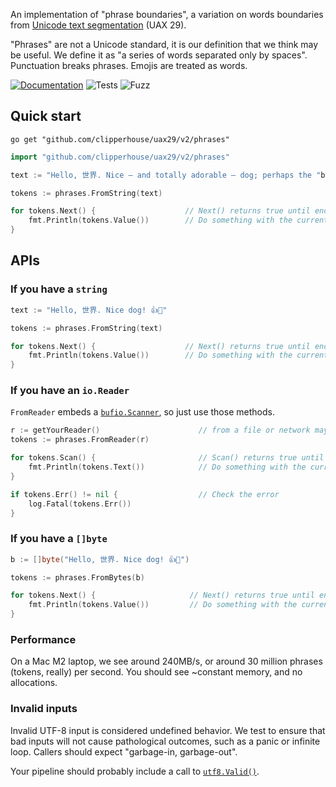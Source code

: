 An implementation of "phrase boundaries", a variation on words boundaries from [Unicode text segmentation](https://unicode.org/reports/tr29/#Word_Boundaries) (UAX 29).

"Phrases" are not a Unicode standard, it is our definition that we think may be useful. We define it as "a series of words separated only by spaces". Punctuation breaks phrases. Emojis are treated as words.

[![Documentation](https://pkg.go.dev/badge/github.com/clipperhouse/uax29/v2/phrases.svg)](https://pkg.go.dev/github.com/clipperhouse/uax29/v2/phrases)
![Tests](https://github.com/clipperhouse/uax29/actions/workflows/gotest.yml/badge.svg)
![Fuzz](https://github.com/clipperhouse/uax29/actions/workflows/gofuzz.yml/badge.svg)

## Quick start

```
go get "github.com/clipperhouse/uax29/v2/phrases"
```

```go
import "github.com/clipperhouse/uax29/v2/phrases"

text := "Hello, 世界. Nice — and totally adorable — dog; perhaps the "best one"! 🏆 🐶"

tokens := phrases.FromString(text)

for tokens.Next() {                    // Next() returns true until end of data
	fmt.Println(tokens.Value())        // Do something with the current phrase
}
```

## APIs

### If you have a `string`

```go
text := "Hello, 世界. Nice dog! 👍🐶"

tokens := phrases.FromString(text)

for tokens.Next() {                    // Next() returns true until end of data
	fmt.Println(tokens.Value())        // Do something with the current phrase
}
```

### If you have an `io.Reader`

`FromReader` embeds a [`bufio.Scanner`](https://pkg.go.dev/bufio#Scanner), so just use those methods.

```go
r := getYourReader()                      // from a file or network maybe
tokens := phrases.FromReader(r)

for tokens.Scan() {                       // Scan() returns true until error or EOF
	fmt.Println(tokens.Text())            // Do something with the current phrase
}

if tokens.Err() != nil {                  // Check the error
	log.Fatal(tokens.Err())
}
```

### If you have a `[]byte`

```go
b := []byte("Hello, 世界. Nice dog! 👍🐶")

tokens := phrases.FromBytes(b)

for tokens.Next() {                     // Next() returns true until end of data
	fmt.Println(tokens.Value())         // Do something with the current phrase
}
```

### Performance

On a Mac M2 laptop, we see around 240MB/s, or around 30 million phrases (tokens, really) per second. You should see ~constant memory, and no allocations.

### Invalid inputs

Invalid UTF-8 input is considered undefined behavior. We test to ensure that bad inputs will not cause pathological outcomes, such as a panic or infinite loop. Callers should expect "garbage-in, garbage-out".

Your pipeline should probably include a call to [`utf8.Valid()`](https://pkg.go.dev/unicode/utf8#Valid).

